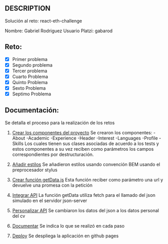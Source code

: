 ## DESCRIPTION

Solución al reto: react-eth-challenge

Nombre: Gabriel Rodriguez
Usuario Platzi: gabarod

## Reto:

- [x] Primer problema
- [x] Segundo problema
- [x] Tercer problema
- [x] Cuarto Problema
- [x] Quinto Problema
- [x] Sexto Problema
- [x] Septimo Problema

## Documentación:
Se detalla el proceso para la realización de los retos

1. [Crear los componentes del proyecto](https://github.com/gndx/react-eth-challenge/issues/1)
Se crearon los componentes:
 -About
 -Academic
 -Experience
 -Header
 -Interest
 -Languages
 -Profile
 -Skills
Los cuales tienen sus clases asociadas de acuerdo a los tests y estos componentes a su vez reciben como parámetros los campos correspondientes por destructuración.

2. [Añadir estilos](https://github.com/gndx/react-eth-challenge/issues/2)
Se añadieron estilos usando convención BEM usando el preprocesador stylus

3. [Crear función getData.js](https://github.com/gndx/react-eth-challenge/issues/3)
Esta función reciber como parámetro una url y devuelve una promesa con la petición

4. [Integrar API](https://github.com/gndx/react-eth-challenge/issues/4)
La función getData utiliza fetch para el llamado del json simulado en el servidor json-server


5. [Personalizar API](https://github.com/gndx/react-eth-challenge/issues/5)
Se cambiaron los datos del json a los datos personal del cv

6. [Documentar](https://github.com/gndx/react-eth-challenge/issues/6)
Se indica lo que se realizó en cada paso

7. [Deploy](https://github.com/gndx/react-eth-challenge/issues/7)
Se despliega la aplicación en github pages